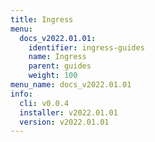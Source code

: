 ```yaml
---
title: Ingress
menu:
  docs_v2022.01.01:
    identifier: ingress-guides
    name: Ingress
    parent: guides
    weight: 100
menu_name: docs_v2022.01.01
info:
  cli: v0.0.4
  installer: v2022.01.01
  version: v2022.01.01
---
```


